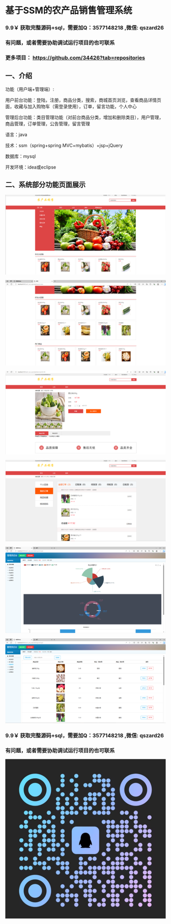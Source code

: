 # 基于SSM的农产品销售管理系统

### 9.9￥ 获取完整源码+sql，需要加Q：3577148218 ,微信: qszard26
### 有问题，或者需要协助调试运行项目的也可联系
### 更多项目： https://github.com/34426?tab=repositories

## 一、介绍


功能（用户端+管理端）:

用户前台功能：登陆，注册，商品分类，搜索，商城首页浏览，查看商品详情页面，收藏与加入购物车（需登录使用），订单，留言功能，个人中心

管理后台功能：类目管理功能（对前台商品分类，增加和删除类目），用户管理，商品管理，订单管理，公告管理，留言管理

语言：java

技术：ssm（spring+spring MVC+mybatis）+jsp+jQuery

数据库：mysql

开发环境：idea或eclipse

## 二、系统部分功能页面展示

![img.png](imgs/img.png)

![img_1.png](imgs/img_1.png)

![img_2.png](imgs/img_2.png)

![img_3.png](imgs/img_3.png)

![img_4.png](imgs/img_4.png)

![img_5.png](imgs/img_5.png)

### 9.9￥ 获取完整源码+sql，需要加Q：3577148218 ,微信: qszard26
### 有问题，或者需要协助调试运行项目的也可联系

![img_6.png](imgs/img_6.png)






